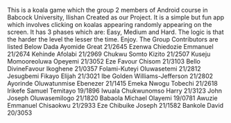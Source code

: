 This is a koala game which the group 2 members of Android course in Babcock University, Ilishan Created as our Project. 
It is a simple but fun app which involves clicking on koalas appearing randomly appearing on the screen.
It has 3 phases which are: Easy, Medium and Hard.
The logic is that the harder the level the lesser the time. Enjoy.
The Group Contributors are listed Below
Dada Ayomide Great 21/2645
Ezenwa Chiedozie Emmanuel  21/2674
Kehinde Afolabi  21/2969
Chukwu Somto Kizito  21/2507
Kuseju Momooreoluwa Opeyemi  21/3052
Eze Favour Chisom 21/3103
Bello DivineFavour Ikoghene  21/0357
Folami-Kuteyi Oluwasetemi 21/2812
Jesugbemi Fikayo Elijah 21/3021
Ibe Golden Williams-Jefferson 21/2802
Ayorinde Oluwatunmise Ebenezer 21/1415
Emeka Nwogu Tobechi 21/2618
Irikefe Samuel Temitayo 19/1896
Iwuala Chukwunomso Harry 21/3123
John Joseph Oluwasemilogo 21/1820
Babaola Michael Olayemi 19/0781
Awuzie Emmanuel Chisaokwu 21/2933
Eze Chibuike Joseph 21/1582
Bankole David 20/3053
